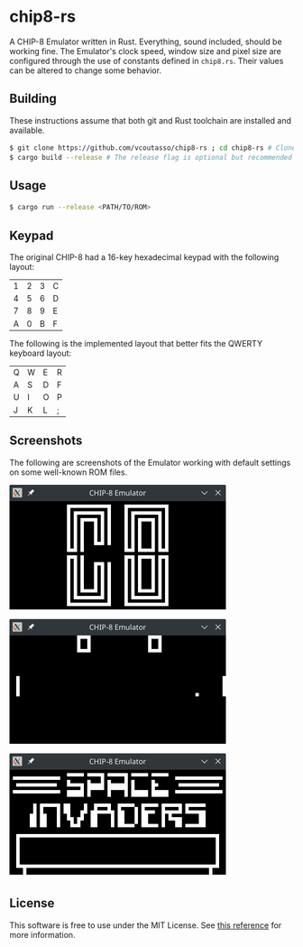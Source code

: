 # chip8-rs

A CHIP-8 Emulator written in Rust. Everything, sound included, should be working fine.
The Emulator's clock speed, window size and pixel size are configured through the use of constants defined in `chip8.rs`. Their values can be altered to change some behavior.

## Building

These instructions assume that both git and Rust toolchain are installed and available.

``` sh
$ git clone https://github.com/vcoutasso/chip8-rs ; cd chip8-rs # Clone repository and cd into the directory
$ cargo build --release # The release flag is optional but recommended
```

## Usage

``` sh
$ cargo run --release <PATH/TO/ROM>
```

## Keypad

The original CHIP-8 had a 16-key hexadecimal keypad with the following layout:

|   |   |   |   |
|---|---|---|---|
| 1 | 2 | 3 | C |
| 4 | 5 | 6 | D |
| 7 | 8 | 9 | E |
| A | 0 | B | F |

The following is the implemented layout that better fits the QWERTY keyboard layout:

|   |   |   |   |
|---|---|---|---|
| Q | W | E | R |
| A | S | D | F |
| U | I | O | P |
| J | K | L | ; |


## Screenshots

The following are screenshots of the Emulator working with default settings on some well-known ROM files.

![CHIP-8 Logo](screenshots/logo.png)

![Screenshot Pong](screenshots/pong.png)

![Screenshot Invaders](screenshots/invaders.png)

## License

This software is free to use under the MIT License. See [this reference](https://choosealicense.com/licenses/mit/) for more information.
